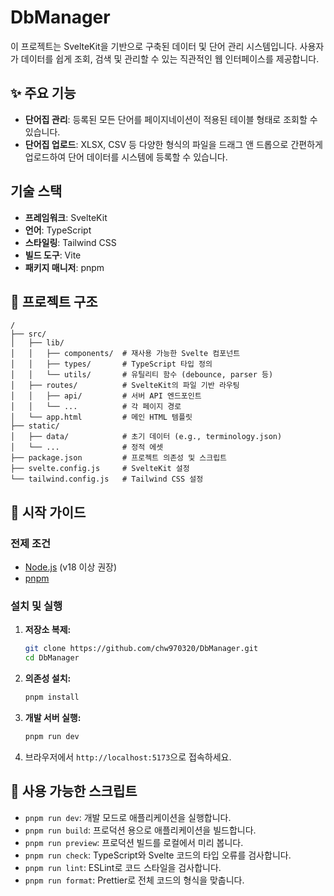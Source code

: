 # DbManager

이 프로젝트는 SvelteKit을 기반으로 구축된 데이터 및 단어 관리 시스템입니다. 사용자가 데이터를 쉽게 조회, 검색 및 관리할 수 있는 직관적인 웹 인터페이스를 제공합니다.

## ✨ 주요 기능

-   **단어집 관리**: 등록된 모든 단어를 페이지네이션이 적용된 테이블 형태로 조회할 수 있습니다.
-   **단어집 업로드**: XLSX, CSV 등 다양한 형식의 파일을 드래그 앤 드롭으로 간편하게 업로드하여 단어 데이터를 시스템에 등록할 수 있습니다.

##  기술 스택

-   **프레임워크**: SvelteKit
-   **언어**: TypeScript
-   **스타일링**: Tailwind CSS
-   **빌드 도구**: Vite
-   **패키지 매니저**: pnpm

## 📁 프로젝트 구조

```
/
├── src/
│   ├── lib/
│   │   ├── components/  # 재사용 가능한 Svelte 컴포넌트
│   │   ├── types/       # TypeScript 타입 정의
│   │   └── utils/       # 유틸리티 함수 (debounce, parser 등)
│   ├── routes/          # SvelteKit의 파일 기반 라우팅
│   │   ├── api/         # 서버 API 엔드포인트
│   │   └── ...          # 각 페이지 경로
│   └── app.html         # 메인 HTML 템플릿
├── static/
│   ├── data/            # 초기 데이터 (e.g., terminology.json)
│   └── ...              # 정적 에셋
├── package.json         # 프로젝트 의존성 및 스크립트
├── svelte.config.js     # SvelteKit 설정
└── tailwind.config.js   # Tailwind CSS 설정
```

## 🚀 시작 가이드

### 전제 조건

-   [Node.js](https://nodejs.org/) (v18 이상 권장)
-   [pnpm](https://pnpm.io/)

### 설치 및 실행

1.  **저장소 복제:**

    ```bash
    git clone https://github.com/chw970320/DbManager.git
    cd DbManager
    ```

2.  **의존성 설치:**

    ```bash
    pnpm install
    ```

3.  **개발 서버 실행:**

    ```bash
    pnpm run dev
    ```

4.  브라우저에서 `http://localhost:5173`으로 접속하세요.

## 📜 사용 가능한 스크립트

-   `pnpm run dev`: 개발 모드로 애플리케이션을 실행합니다.
-   `pnpm run build`: 프로덕션 용으로 애플리케이션을 빌드합니다.
-   `pnpm run preview`: 프로덕션 빌드를 로컬에서 미리 봅니다.
-   `pnpm run check`: TypeScript와 Svelte 코드의 타입 오류를 검사합니다.
-   `pnpm run lint`: ESLint로 코드 스타일을 검사합니다.
-   `pnpm run format`: Prettier로 전체 코드의 형식을 맞춥니다.
